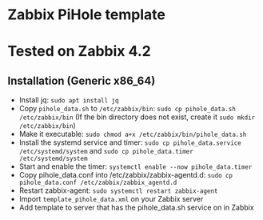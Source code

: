 # Zabbix PiHole template
# Tested on Zabbix 4.2

## Installation (Generic x86_64)
- Install jq: `sudo apt install jq`
- Copy `pihole_data.sh` to `/etc/zabbix/bin`: `sudo cp pihole_data.sh /etc/zabbix/bin` (If the bin directory does not exist, create it `sudo mkdir /etc/zabbix/bin`)
- Make it executable: `sudo chmod a+x /etc/zabbix/bin/pihole_data.sh`
- Install the systemd service and timer: `sudo cp pihole_data.service /etc/systemd/system` and `sudo cp pihole_data.timer /etc/systemd/system`
- Start and enable the timer: `systemctl enable --now pihole_data.timer`
- Copy pihole_data.conf into /etc/zabbix/zabbix-agentd.d: `sudo cp pihole_data.conf /etc/zabbix/zabbix_agentd.d`
- Restart zabbix-agent: `sudo systemctl restart zabbix-agent`
- Import `template_pihole_data.xml` on your Zabbix server
- Add template to server that has the pihole_data.sh service on in Zabbix
